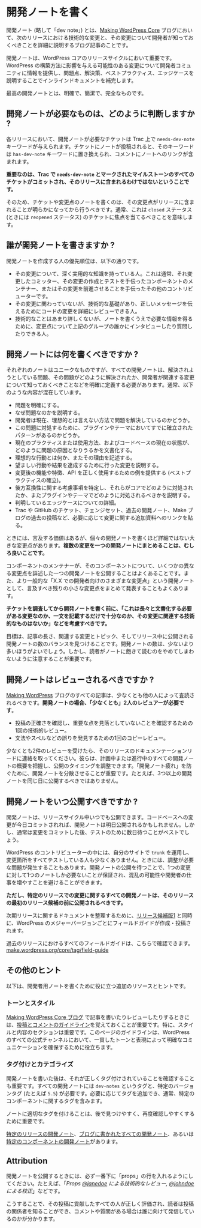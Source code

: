 <!--
# Writing developer notes
-->

# 開発ノートを書く

<!--
A Developer note (or “dev note” for short) is a blog post on the [Making WordPress Core](https://make.wordpress.org/core/) blog that details a technical change in an upcoming release and what developers need to know about that change.
-->

開発ノート (略して「dev note」) とは、[Making WordPress Core](https://make.wordpress.org/core/) ブログにおいて、次のリリースにおける技術的な変更と、その変更について開発者が知っておくべきことを詳細に説明するブログ記事のことです。

<!--
Dev notes are an important part of the WordPress Core release cycle. They keep the developer community informed by calling out changes that could impact how they build on WordPress, and supplements inline documentation by explaining the problems, solutions, best practices, and edge cases related to the change.
-->

開発ノートは、WordPress コアのリリースサイクルにおいて重要です。WordPress の構築方法に影響を与える可能性のある変更について開発者コミュニティに情報を提供し、問題点、解決策、ベストプラクティス、エッジケースを説明することでインラインドキュメントを補完します。

<!--
The best dev notes are clear, concise, and complete.
-->

最高の開発ノートとは、明確で、簡潔で、完全なものです。

<!--
## How do you know what needs a dev note?
-->

## 開発ノートが必要なものは、どのように判断しますか ?

<!--
For each release, tickets that may need developer notes are given the `needs-dev-note` keyword on Trac. When a note has been published for a ticket, that keyword is replaced with the `has-dev-note` keyword and a link to the note is included in a comment.
-->

各リリースにおいて、開発ノートが必要なチケットは Trac 上で `needs-dev-note` キーワードが与えられます。チケットにノートが投稿されると、そのキーワードは `has-dev-note` キーワードに置き換えられ、コメントにノートへのリンクが含まれます。

<!--
**It’s important to remember that not all tickets in a milestone marked `needs-dev-note` on Trac end up being committed and included in that release.**
-->

**重要なのは、Trac で `needs-dev-note` とマークされたマイルストーンのすべてのチケットがコミットされ、そのリリースに含まれるわけではないということです。**

<!--
For that reason, care should be taken to only write notes for tickets and changes once it becomes clear that the changes will be included in the release. Usually, that means tickets with the `closed` status (and sometimes `reopened`) are where the focus should be.
-->

そのため、チケットや変更点のノートを書くのは、その変更点がリリースに含まれることが明らかになってから行うべきです。通常、これは `closed` ステータス (ときには `reopened` ステータス) のチケットに焦点を当てるべきことを意味します。

<!--
## Who should write dev notes?
-->

## 誰が開発ノートを書きますか ?

<!--
The hierarchy for who should author a dev note is as follows:
-->

開発ノートを作成する人の優先順位は、以下の通りです。

<!--
*   Someone with deep, working knowledge of the changes. This is usually the committer that made the change, a component maintainer that helped craft/test the changes, or any other contributor that helped push that change forward.
*   Someone with a good technical foundation that did not work on the change, but can review the code changes in detail to convey the right message.
*   Someone that is less technical, but is comfortable interviewing or asking someone in the above groups questions about the changes in order to have the information needed to write the note.
-->

*   その変更について、深く実用的な知識を持っている人。これは通常、それ変更したコミッター、その変更の作成とテストを手伝ったコンポーネントのメンテナー、またはその変更を前進させることを手伝ったその他のコントリビューターです。
*   その変更に関わっていないが、技術的な基礎があり、正しいメッセージを伝えるためにコードの変更を詳細にレビューできる人。
*   技術的なことはあまり詳しくないが、ノートを書くうえで必要な情報を得るために、変更点について上記のグループの誰かにインタビューしたり質問したりできる人。

<!--
## What should a dev note include?
-->

## 開発ノートには何を書くべきですか ?

<!--
Each note will be unique, but every dev note should clearly define a problem that is being solved, how that problem was solved, and what developers need to know about the related changes. It usually contains a mix of the following:
-->

それぞれのノートはユニークなものですが、すべての開発ノートは、解決されようとしている問題、その問題がどのように解決されたか、開発者が関連する変更について知っておくべきことなどを明確に定義する必要があります。通常、以下のような内容が混在しています。

<!--
*   Clear identification of a problem
*   Description of why this is problematic
*   Are developers currently solving the problem in a less than ideal way?
*   Are there established patterns in the wild within plugins and themes addressing this problem already?
*   Documents current practices or usage, and how the current state of the code base may contribute to the issue.
*   Describes what the ideal behavior would be and why,
*   Explains the changes made to achieve the desired behavior/outcome
*   Provides examples for how to correctly use the function/feature/API after these changes (establish a best practice)
*   Identifies backwards compatibility considerations, explains how they were addressed in Core, and how they should be addressed within plugins and themes.
*   Details possible edge cases that have been identified
*   Links to additional reading materials about the change as necessary, such as Trac or GitHub tickets, changesets, past dev notes, past posts on Make blogs, etc.
-->

*   問題を明確にする。
*   なぜ問題なのかを説明する。
*   開発者は現在、理想的とは言えない方法で問題を解決しているのかどうか。
*   この問題に対処するために、プラグインやテーマにおいてすでに確立されたパターンがあるのかどうか。
*   現在のプラクティスまたは使用方法、およびコードベースの現在の状態が、どのように問題の原因となりうるかを文書化する。
*   理想的な行動とは何か、またその理由を記述する。
*   望ましい行動や結果を達成するために行った変更を説明する。
*   変更後の機能や特徴、API を正しく使用するための例を提供する (ベストプラクティスの確立)。
*   後方互換性に関する考慮事項を特定し、それらがコアでどのように対処されたか、またプラグインやテーマでどのように対処されるべきかを説明する。
*   判明しているエッジケースについての詳細。
*   Trac や GitHub のチケット、チェンジセット、過去の開発ノート、Make ブログの過去の投稿など、必要に応じて変更に関する追加資料へのリンクを貼る。

<!--
Sometimes, there are a large handful of changes that deserve to be called out, but are not detailed enough to warrant individual dev notes. **It is more than fine to group multiple changes together in a single dev note.**
-->

ときには、言及する価値はあるが、個々の開発ノートを書くほど詳細ではない大きな変更点があります。**複数の変更を一つの開発ノートにまとめることは、むしろ良いことです。**

<!--
It is common for component maintainers to publish a single dev note for their component to detail several different changes. It’s also common for a more generic “Miscellaneous developer focused changes in X.X” dev note to be published collecting any other remaining smaller changes that should receive a call out.
-->

コンポーネントのメンテナーが、そのコンポーネントについて、いくつかの異なる変更点を詳述した一つの開発ノートを公開することはよくあることです。また、より一般的な「X.X での開発者向けのさまざまな変更点」という開発ノートとして、言及すべき残りの小さな変更点をまとめて発表することもよくあります。

<!--
**After researching the ticket but before writing the dev note, ask “Is this a change that needs to be documented at length? Is a one sentence call out sufficient? Or does the change not have anything technical that actually needs to be called out”**
-->

**チケットを調査してから開発ノートを書く前に、「これは長々と文書化する必要がある変更なのか、一文を記載するだけで十分なのか、その変更に関連する技術的なものはないか」などを考慮すべきです。**

<!--
The goal is to find a balance between post length, related changes and topics, and the number of dev notes published during a release. More dev notes are better than less. However, it is important to keep in mind that readers should not get tired of the notes and stop reading them.
-->

目標は、記事の長さ、関連する変更とトピック、そしてリリース中に公開される開発ノートの数のバランスを見つけることです。開発ノートの数は、少ないより多いほうがよいでしょう。しかし、読者がノートに飽きて読むのをやめてしまわないように注意することが重要です。

<!--
## Should dev notes be reviewed?
-->

## 開発ノートはレビューされるべきですか ?

<!--
Every post on a [Making WordPress](https://make.wordpress.org/) blog should be peer reviewed by at least one other person. **For dev notes, each one must have *at least* two reviewers**: 
-->

[Making WordPress](https://make.wordpress.org/) ブログのすべての記事は、少なくとも他の人によって査読されるべきです。**開発ノートの場合、「少なくとも」2人のレビュアーが必要です**。 

<!--
*   One technical review to verify the accuracy of the post and ensure no important details were missed.
*   One copy review to help spot grammatical, spelling, and other errors.
-->

*   投稿の正確さを確認し、重要な点を見落としていないことを確認するための1回の技術的レビュー。
*   文法やスペルなどの誤りを発見するための1回のコピーレビュー。

<!--
After receiving at least two reviews, reach out to the Documentation lead for the release. They will have a high level overview of all dev notes planned or in progress and can help recommend a publish window. It’s important to spread out dev notes to prevent “dev note fatigue”. For example, 3 or more dev notes should not be published on the same day.
-->

少なくとも2件のレビューを受けたら、そのリリースのドキュメンテーションリードに連絡を取ってください。彼らは、計画中または進行中のすべての開発ノートの概要を把握し、公開のタイミングを調整できます。「開発ノート疲れ」を防ぐために、開発ノートを分散させることが重要です。たとえば、3つ以上の開発ノートを同じ日に公開するべきではありません。

<!--
## When should a dev note be published?
-->

## 開発ノートをいつ公開すべきですか ?

<!--
A dev note can be published any time during the release cycle. If a change to the code base is committed today, the dev note could be published tomorrow. However, it’s usually best to wait a while after the changes are committed to allow several days for testing.
-->

開発ノートは、リリースサイクル中いつでも公開できます。コードベースへの変更が今日コミットされれば、開発ノートは明日公開されるかもしれません。しかし、通常は変更をコミットした後、テストのために数日待つことがベストでしょう。

<!--
A handful of WordPress contributors run `trunk` on their websites in order to test every change after it’s made. On occasion, an issue does come up requiring adjustments to be made. Waiting to publish the dev note ensures that only one note is required for a change, avoiding the potential for confusion and making more work for developers.
-->

WordPress のコントリビューターの中には、自分のサイトで `trunk` を運用し、変更箇所をすべてテストしている人も少なくありません。ときには、調整が必要な問題が発生することもあります。開発ノートの公開を待つことで、1つの変更に対して1つのノートしか必要ないことが保証され、混乱の可能性や開発者の仕事を増やすことを避けることができます。

<!--
**However, all dev notes for a changes in a specific release should be published before the first release candidate for that release.**
-->

**ただし、特定のリリースでの変更に関するすべての開発ノートは、そのリリースの最初のリリース候補の前に公開されるべきです。**

<!--
To help organize documentation about the upcoming release, a Field Guide collated and published for every major version of WordPress at the same time as [Release Candidate 1](https://make.wordpress.org/core/handbook/about/release-cycle/releasing-major-versions/#release-candidate). Field Guides are a collection of all relevant dev notes and tickets for an upcoming release.
-->

次期リリースに関するドキュメントを整理するために、[リリース候補版1](https://make.wordpress.org/core/handbook/about/release-cycle/releasing-major-versions/#release-candidate) と同時に、WordPress のメジャーバージョンごとにフィールドガイドが作成・投稿されます。

<!--
All field guides for previous releases can be found here: [make.wordpress.org/core/tag/field-guide](https://make.wordpress.org/core/tag/field-guide).
-->

過去のリリースにおけるすべてのフィールドガイドは、こちらで確認できます。[make.wordpress.org/core/tag/field-guide](https://make.wordpress.org/core/tag/field-guide)

<!--
## Other Tips
-->

## その他のヒント

<!--
Here are some additional resources and tips to help write developer notes
-->

以下は、開発者用ノートを書くために役に立つ追加のリソースとヒントです。

<!--
### Tone and style
-->

### トーンとスタイル

<!--
When writing or reviewing any post on the [Making WordPress Core blog,](https://make.wordpress.org/core/) it’s important to remember the [Post & Comment Guidelines](https://make.wordpress.org/core/handbook/best-practices/post-comment-guidelines/). The Style and Substance section is particularly important. The guidelines on that page help ensure clear communication with a consistent tone and voice throughout all official WordPress channels.
-->

[Making WordPress Core ブログ](https://make.wordpress.org/core/) で記事を書いたりレビューしたりするときには、[投稿とコメントのガイドライン](https://make.wordpress.org/core/handbook/best-practices/post-comment-guidelines/)を覚えておくことが重要です。特に、スタイルと内容のセクションは重要です。このページのガイドラインは、WordPress のすべての公式チャンネルにおいて、一貫したトーンと表現によって明確なコミュニケーションを確保するために役立ちます。

<!--
### Tagging and categorizing
-->

### タグ付けとカテゴライズ

<!--
After writing a developer note, it is also important to make sure it is tagged correctly. The tags that every dev note should have are `dev-notes`, and a specific version tag (`5.5`, for example). Additional tags can be added as necessary, and usually include specific component tags.
-->

開発ノートを書いた後は、それが正しくタグ付けされていることを確認することも重要です。すべての開発ノートには `dev-notes` というタグと、特定のバージョンタグ (たとえば `5.5`) が必要です。必要に応じてタグを追加でき、通常、特定のコンポーネントに関するタグを含みます。

<!--
Properly tagging notes is important to make them easier to find and revisit later.
-->

ノートに適切なタグを付けることは、後で見つけやすく、再度確認しやすくするために重要です。

<!--
[dev notes for a particular release](https://make.wordpress.org/core/tag/dev-notes+5.5/), all the [dev notes written on the blog](https://make.wordpress.org/core/tag/dev-notes), or the [dev notes for a particular component](https://make.wordpress.org/core/tag/dev-notes+rest-api/).
-->

[特定のリリースの開発ノート](https://make.wordpress.org/core/tag/dev-notes+5.5/)、[ブログに書かれたすべての開発ノート](https://make.wordpress.org/core/tag/dev-notes)、あるいは[特定のコンポーネントの開発ノート](https://make.wordpress.org/core/tag/dev-notes+rest-api/)があります。

## Attribution

<!--
When the dev note is published, a “props” line at the very bottom should always be included. For example: “*Props* [](https://wordpress.slack.com/team/U02SVSW3U)*@janedoe for technical review,* [](https://wordpress.slack.com/team/U02RR5UTA)*@johndoe for proofreading.*“
-->

開発ノートを公開するときには、必ず一番下に「props」の行を入れるようにしてください。たとえば、「*Props [@janedoe](https://wordpress.slack.com/team/U02SVSW3U) による技術的なレビュー, [@johndoe](https://wordpress.slack.com/team/U02RR5UTA) による校正*」などです。

<!--
This ensures everyone that contributed to the post receives proper recognition, helps the reader know the voices behind the post, and who they are addressing if there are comments or questions.
-->

こうすることで、その投稿に貢献したすべての人が正しく評価され、読者は投稿の関係者を知ることができ、コメントや質問がある場合は誰に向けて発信しているのかが分かります。
